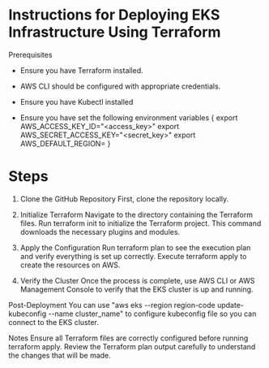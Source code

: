 # Instructions for Deploying EKS Infrastructure Using Terraform

Prerequisites
- Ensure you have Terraform installed.
- AWS CLI should be configured with appropriate credentials.
- Ensure you have Kubectl installed

- Ensure you have set the following environment variables
{ export AWS_ACCESS_KEY_ID="<access_key>"
export AWS_SECRET_ACCESS_KEY="<secret_key>"
export AWS_DEFAULT_REGION=<region> }

# Steps

1) Clone the GitHub Repository
First, clone the repository locally.

2) Initialize Terraform
Navigate to the directory containing the Terraform files.
Run terraform init to initialize the Terraform project. This command downloads the necessary plugins and modules.

3) Apply the Configuration
Run terraform plan to see the execution plan and verify everything is set up correctly.
Execute terraform apply to create the resources on AWS.

4) Verify the Cluster
Once the process is complete, use AWS CLI or AWS Management Console to verify that the EKS cluster is up and running.

Post-Deployment
You can use "aws eks --region region-code update-kubeconfig --name cluster_name" to configure kubeconfig file so you can connect to the EKS cluster.

Notes
Ensure all Terraform files are correctly configured before running terraform apply.
Review the Terraform plan output carefully to understand the changes that will be made.
